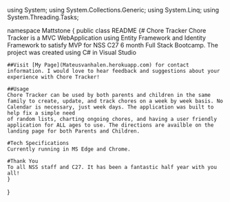 ﻿using System;
using System.Collections.Generic;
using System.Linq;
using System.Threading.Tasks;

namespace Mattstone
{
    public class README
    {# Chore Tracker
	Chore Tracker is a MVC WebApplication using Entity Framework and Identity Framework to satisfy MVP for NSS C27 6 month Full Stack Bootcamp. The project was created using C# in Visual Studio

	##Visit [My Page](Mateusvanhalen.herokuapp.com) for contact information. I would love to hear feedback and suggestions about your experience with Chore Tracker!

	##Usage
	Chore Tracker can be used by both parents and children in the same family to create, update, and track chores on a week by week basis. No Calendar is necessary, just week days. The application was built to help fix a simple need
	of random lists, charting ongoing chores, and having a user friendly application for ALL ages to use. The directions are availble on the landing page for both Parents and Children.

	#Tech Specifications
	Currently running in MS Edge and Chrome. 

	#Thank You
	To all NSS staff and C27. It has been a fantastic half year with you all!
    }
}
